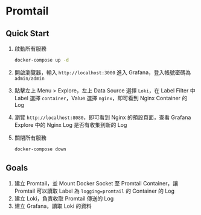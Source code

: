 # Promtail

## Quick Start

1. 啟動所有服務

    ```bash
    docker-compose up -d
    ```

2. 開啟瀏覽器，輸入 `http://localhost:3000` 進入 Grafana，登入帳號密碼為 `admin/admin`
3. 點擊左上 Menu > Explore，左上 Data Source 選擇 `Loki`，在 Label Filter 中 Label 選擇 `container`，Value 選擇 `nginx`，即可看到 Nginx Container 的 Log
4. 瀏覽 `http://localhost:8080`，即可看到 Nginx 的預設頁面，查看 Grafana Explore 中的 Nginx Log 是否有收集到新的 Log
5. 關閉所有服務

    ```bash
    docker-compose down
    ```

## Goals

1. 建立 Promtail，並 Mount Docker Socket 至 Promtail Container，讓 Promtail 可以讀取 Label 為 `logging=promtail` 的 Container 的 Log
2. 建立 Loki，負責收取 Promtail 傳送的 Log
3. 建立 Grafana，讀取 Loki 的資料
